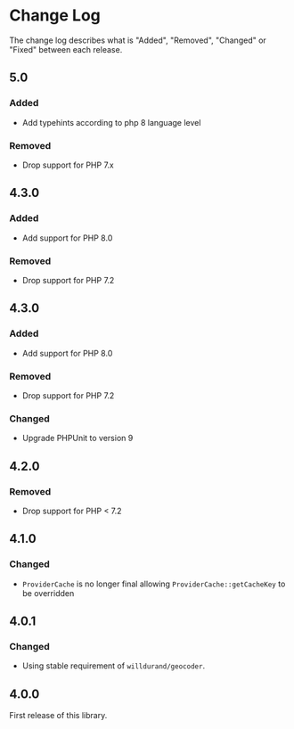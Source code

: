 # Change Log

The change log describes what is "Added", "Removed", "Changed" or "Fixed" between each release.

## 5.0

### Added

- Add typehints according to php 8 language level

### Removed

- Drop support for PHP 7.x

## 4.3.0

### Added

- Add support for PHP 8.0

### Removed

- Drop support for PHP 7.2

## 4.3.0

### Added

- Add support for PHP 8.0

### Removed

- Drop support for PHP 7.2

### Changed

- Upgrade PHPUnit to version 9

## 4.2.0

### Removed

- Drop support for PHP < 7.2

## 4.1.0

### Changed

- `ProviderCache` is no longer final allowing `ProviderCache::getCacheKey` to be overridden

## 4.0.1

### Changed

- Using stable requirement of `willdurand/geocoder`.

## 4.0.0

First release of this library.
